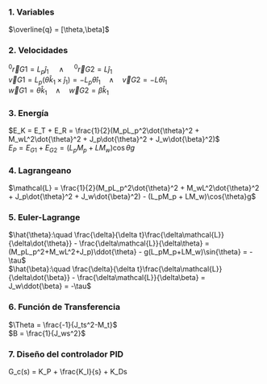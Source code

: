 ### 1. Variables
$\overline{q} = [\theta,\beta]$

### 2. Velocidades
$^0\vec{r}{G1} = L_p\hat{j}_1 \quad\wedge\quad ^0\vec{r}{G2} = L\hat{j}_1$\
$\vec{v}{G1} = L_p(\dot{\theta}\hat{k}_1\times\hat{j}_1) = -L_p\dot{\theta}\hat{i}_1 \quad\wedge\quad \vec{v}{G2} = -L\dot{\theta}\hat{i}_1$\
$\vec{w}{G1} = \dot{\theta}\hat{k}_1 \quad\wedge\quad \vec{w}{G2} = \dot{\beta}\hat{k}_1$

### 3. Energía
$E_K = E_T + E_R = \frac{1}{2}(M_pL_p^2\dot{\theta}^2 + M_wL^2\dot{\theta}^2 + J_p\dot{\theta}^2 + J_w\dot{\beta}^2)$\
$E_P = E_{G1} + E_{G2} = (L_pM_p + LM_w)\cos{\theta}g$

### 4. Lagrangeano
$\mathcal{L} = \frac{1}{2}(M_pL_p^2\dot{\theta}^2 + M_wL^2\dot{\theta}^2 + J_p\dot{\theta}^2 + J_w\dot{\beta}^2) - (L_pM_p + LM_w)\cos{\theta}g$

### 5. Euler-Lagrange
$\hat{\theta}:\quad \frac{\delta}{\delta t}\frac{\delta\mathcal{L}}{\delta\dot{\theta}} - \frac{\delta\mathcal{L}}{\delta\theta} = (M_pL_p^2+M_wL^2+J_p)\ddot{\theta} - g(L_pM_p+LM_w)\sin{\theta} = -\tau$\
$\hat{\beta}:\quad \frac{\delta}{\delta t}\frac{\delta\mathcal{L}}{\delta\dot{\beta}} - \frac{\delta\mathcal{L}}{\delta\beta} = J_w\ddot{\beta} = -\tau$

### 6. Función de Transferencia
$\Theta = \frac{-1}{J_ts^2-M_t}$\
$B = \frac{1}{J_ws^2}$

### 7. Diseño del controlador PID
G_c(s) = K_P + \frac{K_I}{s} + K_Ds